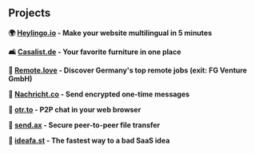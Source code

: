 ## Projects
<strong>

🌍 [Heylingo.io](https://heylingo.io) - Make your website multilingual in 5 minutes

🛋️ [Casalist.de](https://casalist.de) - Your favorite furniture in one place

🏡 [Remote.love](https://remote.love) - Discover Germany's top remote jobs (exit: FG Venture GmbH)

🔗 [Nachricht.co](https://nachricht.co) - Send encrypted one-time messages

💬 [otr.to](https://otr.to) - P2P chat in your web browser

🛜 [send.ax](https://send.ax) - Secure peer-to-peer file transfer

💩 [ideafa.st](https://ideafa.st) - The fastest way to a bad SaaS idea

</strong>
